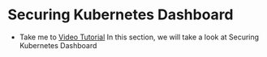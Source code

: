 # Securing Kubernetes Dashboard
  - Take me to [Video Tutorial](https://kodekloud.com/courses/1378608/lectures/31704389)
In this section, we will take a look at Securing Kubernetes Dashboard